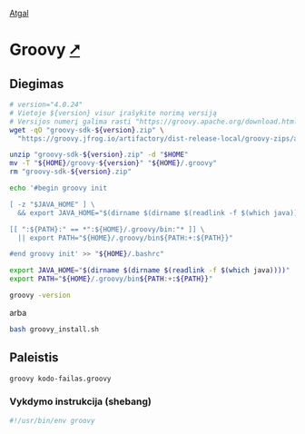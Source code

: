 [Atgal](./readme.md)

# Groovy [&#x2B67;](https://groovy-lang.org/)

## Diegimas

```bash
# version="4.0.24"
# Vietoje ${version} visur įrašykite norimą versiją
# Versijos numerį galima rasti "https://groovy.apache.org/download.html#distro"
wget -qO "groovy-sdk-${version}.zip" \
  "https://groovy.jfrog.io/artifactory/dist-release-local/groovy-zips/apache-groovy-sdk-${version}.zip" 

unzip "groovy-sdk-${version}.zip" -d "$HOME"
mv -T "${HOME}/groovy-${version}" "${HOME}/.groovy"
rm "groovy-sdk-${version}.zip"

echo '#begin groovy init

[ -z "$JAVA_HOME" ] \
  && export JAVA_HOME="$(dirname $(dirname $(readlink -f $(which java))))"

[[ ":${PATH}:" == *":${HOME}/.groovy/bin:"* ]] \
  || export PATH="${HOME}/.groovy/bin${PATH:+:${PATH}}"

#end groovy init' >> "${HOME}/.bashrc"

export JAVA_HOME="$(dirname $(dirname $(readlink -f $(which java))))"
export PATH="${HOME}/.groovy/bin${PATH:+:${PATH}}"

groovy -version
```

arba

```bash
bash groovy_install.sh
```

## Paleistis

```bash
groovy kodo-failas.groovy
```

### Vykdymo instrukcija (shebang)

```bash
#!/usr/bin/env groovy
```
